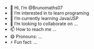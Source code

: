 - 👋 Hi, I’m @Brunomaths07
- 👀 I’m interested in to learn programing
- 🌱 I’m currently learning Java/JSP
- 💞️ I’m looking to collaborate on ...
- 📫 How to reach me ...
- 😄 Pronouns: ...
- ⚡ Fun fact: ...

<!---
Brunomaths07/Brunomaths07 is a ✨ special ✨ repository because its `README.md` (this file) appears on your GitHub profile.
You can click the Preview link to take a look at your changes.
--->
